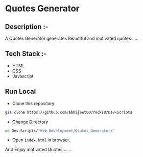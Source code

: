 # Quotes Generator

## Description :-

A Quotes Generator generates Beautiful and motivated quotes .....



## Tech Stack :-

- HTML
- CSS
- Javascript

## Run Local

* Clone this repository

```bash
git clone https://github.com/abhijeet007rocks8/Dev-Scripts
```

* Change Directory

```bash
cd Dev-Scripts/"Web Development/Qoutes_Generator/"
```

* Open `index.html` in browser.

And Enjoy motivated Quotes.......